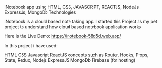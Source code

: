 iNotebook app  using HTML, CSS, JAVASCRIPT, REACTJS, NodeJs, ExpressJs, MongoDb Technologies

iNotebook is a clould based note taking app. I started this Project as my pet project to understand how cloud based notebook application works

Here is the Live Demo:
https://inotebook-58d5d.web.app/


In this project i have used:

HTML
CSS
Javascript
ReactJS concepts such as Router, Hooks, Props, State, Redux,
Nodejs
ExpressJS
MongoDb
Firebase (for hosting) 

